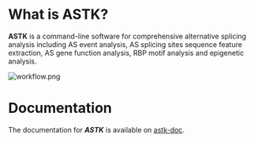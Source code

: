 What is ASTK?
===============

**ASTK** is a command-line software for comprehensive alternative splicing analysis including AS event analysis, AS splicing sites sequence feature extraction, AS gene function analysis, RBP motif analysis and epigenetic analysis.

<img src='https://huang-sh.github.io/astk-doc/static/img/workflow.png' alt="workflow.png"></img>

Documentation
===============

The documentation for ***ASTK*** is available on [astk-doc](https://huang-sh.github.io/astk-doc/).
